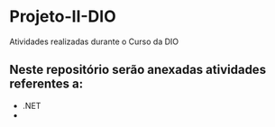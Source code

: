 # Projeto-II-DIO
Atividades realizadas durante o Curso da DIO

## Neste repositório serão anexadas atividades referentes a:
* .NET
* 

